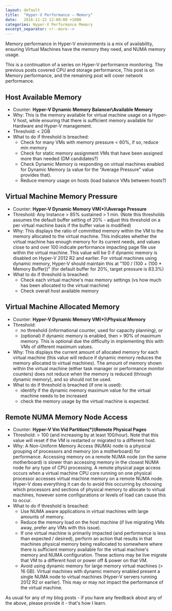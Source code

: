 ```yaml
---
layout: default
title:  "Hyper-V Performance – Memory"
date:   2016-11-22 12:00:00 +1000
categories: Hyper-V Performance Memory
excerpt_separator: <!--more-->
---
```

Memory performance in Hyper-V environments is a mix of availability, ensuring Virtual Machines have the memory they need, and NUMA memory usage.
<!--more-->
This is a continuation of a series on Hyper-V performance monitoring. The previous posts covered CPU and storage performance, This post is on Memory performance, and the remaining post will cover network performance.

## Host Available Memory

* Counter: **Hyper-V Dynamic Memory Balancer\Available Memory**
* Why: This is the memory available for virtual machine usage on a Hyper-V host, while ensuring that there is sufficient memory available for Hardware and Hyper-V management.
* Threshold: < 2GB
* What to do if threshold is breached:
  * Check for many VMs with memory pressure < 60%, if so, reduce min memory
  * Check for static memory assignment VMs that have been assigned more than needed (DM candidates?) 
  * Check Dynamic Memory is responding on virtual machines enabled for Dynamic Memory (a value for the "Average Pressure" value provides that).
  * Reduce memory usage on hosts (load balance VMs between hosts?)

## Virtual Machine Memory Pressure

* Counter: **Hyper-V Dynamic Memory VM(*)\Average Pressure**
* Threshold: Any Instance > 85% sustained > 1 min. (Note this thresholds assumes the default buffer setting of 20% - adjust this threshold on a per virtual machine basis if the buffer value is modified)
* Why: This displays the ratio of committed memory within the VM to the memory allocated to the virtual machine. This indicates whether the virtual machine has enough memory for its current needs, and values close to and over 100 indicate performance impacting page file use within the virtual machine. This value will be 0 if dynamic memory is disabled on Hyper-V 2012 R2 and earlier. 
For virtual machines using dynamic memory, Hyper-V should maintain this at "100 / (100 + (100 * Memory Buffer))" (for default buffer for 20%, target pressure is 83.3%)
* What to do if threshold is breached:
  * Check each virtual machine's max memory settings (vs how much has been allocated to the virtual machine)
  * Check overall host available memory

## Virtual Machine Allocated Memory

* Counter: **Hyper-V Dynamic Memory VM(*)\Physical Memory**
* Threshold:
  * no threshold (informational counter, used for capacity planning), or
  * (optional) if dynamic memory is enabled, then > 90% of maximum memory. This is optional due the difficulty in implementing this with VMs of different maximum values.
* Why: This displays the current amount of allocated memory for each virtual machine (this value will reduce if dynamic memory reduces the memory allocated to virtual machines). The amount of memory shown within the virtual machine (either task manager or performance monitor counters) does not reduce when the memory is reduced (through dynamic memory), and so should not be used.
* What to do if threshold is breached (if one is used):
  * identify if the dynamic memory maximum value for the virtual machine needs to be increased
  * check the memory usage by the virtual machine is expected.

## Remote NUMA Memory Node Access

* Counter: **Hyper-V Vm Vid Partition(*)\Remote Physical Pages**
* Threshold: > 100 (and increasing by at least 100/hour). Note that this value will reset if the VM is restarted or migrated to a different host.
* Why: A Non-Uniform Memory Access (NUMA) node is a physical grouping of processors and memory (on a motherboard) for performance. Accessing memory on a remote NUMA node (on the same motherboard) is slower than accessing memory in the closest NUMA node for any type of CPU processing.  A remote physical page access occurs when a virtual machine CPU core running on one physical processor accesses virtual machine memory on a remote NUMA node. Hyper-V does everything it can do to avoid this occurring by choosing which processors and sections of physical memory to allocate to virtual machines, however some configurations or levels of load can cause this to occur.
* What to do if threshold is breached:
  * Use NUMA aware applications in virtual machines with large amounts of memory.
  * Reduce the memory load on the host machine (if live migrating VMs away, prefer any VMs with this issue).
  * If one virtual machine is primarily impacted (and performance is less than expected / desired), perform an action that results in that machines physical memory being reallocated to somewhere where there is sufficient memory available for the virtual machine's memory and NUMA configuration. These actions may be live migrate that VM to a different host or power off & power on that VM.
  * Avoid using dynamic memory for large memory virtual machines (> 16 GB). Virtual machines with dynamic memory enabled present a single NUMA node to virtual machines (Hyper-V servers running 2012 R2 or earlier). This may or may not impact the performance of the virtual machine.


As usual for any of my blog posts - if you have any feedback about any of the above, please provide it - that's how I learn.
